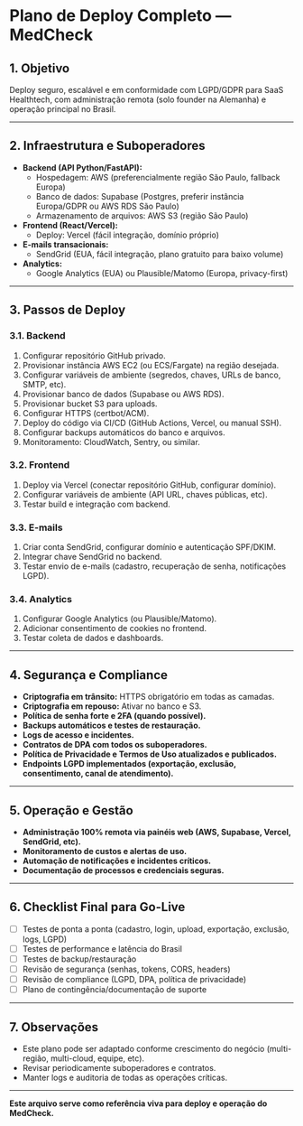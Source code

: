 # Plano de Deploy Completo — MedCheck

## 1. Objetivo
Deploy seguro, escalável e em conformidade com LGPD/GDPR para SaaS Healthtech, com administração remota (solo founder na Alemanha) e operação principal no Brasil.

---

## 2. Infraestrutura e Suboperadores

- **Backend (API Python/FastAPI):**
  - Hospedagem: AWS (preferencialmente região São Paulo, fallback Europa)
  - Banco de dados: Supabase (Postgres, preferir instância Europa/GDPR ou AWS RDS São Paulo)
  - Armazenamento de arquivos: AWS S3 (região São Paulo)
- **Frontend (React/Vercel):**
  - Deploy: Vercel (fácil integração, domínio próprio)
- **E-mails transacionais:**
  - SendGrid (EUA, fácil integração, plano gratuito para baixo volume)
- **Analytics:**
  - Google Analytics (EUA) ou Plausible/Matomo (Europa, privacy-first)

---

## 3. Passos de Deploy

### 3.1. Backend
1. Configurar repositório GitHub privado.
2. Provisionar instância AWS EC2 (ou ECS/Fargate) na região desejada.
3. Configurar variáveis de ambiente (segredos, chaves, URLs de banco, SMTP, etc).
4. Provisionar banco de dados (Supabase ou AWS RDS).
5. Provisionar bucket S3 para uploads.
6. Configurar HTTPS (certbot/ACM).
7. Deploy do código via CI/CD (GitHub Actions, Vercel, ou manual SSH).
8. Configurar backups automáticos do banco e arquivos.
9. Monitoramento: CloudWatch, Sentry, ou similar.

### 3.2. Frontend
1. Deploy via Vercel (conectar repositório GitHub, configurar domínio).
2. Configurar variáveis de ambiente (API URL, chaves públicas, etc).
3. Testar build e integração com backend.

### 3.3. E-mails
1. Criar conta SendGrid, configurar domínio e autenticação SPF/DKIM.
2. Integrar chave SendGrid no backend.
3. Testar envio de e-mails (cadastro, recuperação de senha, notificações LGPD).

### 3.4. Analytics
1. Configurar Google Analytics (ou Plausible/Matomo).
2. Adicionar consentimento de cookies no frontend.
3. Testar coleta de dados e dashboards.

---

## 4. Segurança e Compliance
- **Criptografia em trânsito:** HTTPS obrigatório em todas as camadas.
- **Criptografia em repouso:** Ativar no banco e S3.
- **Política de senha forte e 2FA (quando possível).**
- **Backups automáticos e testes de restauração.**
- **Logs de acesso e incidentes.**
- **Contratos de DPA com todos os suboperadores.**
- **Política de Privacidade e Termos de Uso atualizados e publicados.**
- **Endpoints LGPD implementados (exportação, exclusão, consentimento, canal de atendimento).**

---

## 5. Operação e Gestão
- **Administração 100% remota via painéis web (AWS, Supabase, Vercel, SendGrid, etc).**
- **Monitoramento de custos e alertas de uso.**
- **Automação de notificações e incidentes críticos.**
- **Documentação de processos e credenciais seguras.**

---

## 6. Checklist Final para Go-Live
- [ ] Testes de ponta a ponta (cadastro, login, upload, exportação, exclusão, logs, LGPD)
- [ ] Testes de performance e latência do Brasil
- [ ] Testes de backup/restauração
- [ ] Revisão de segurança (senhas, tokens, CORS, headers)
- [ ] Revisão de compliance (LGPD, DPA, política de privacidade)
- [ ] Plano de contingência/documentação de suporte

---

## 7. Observações
- Este plano pode ser adaptado conforme crescimento do negócio (multi-região, multi-cloud, equipe, etc).
- Revisar periodicamente suboperadores e contratos.
- Manter logs e auditoria de todas as operações críticas.

---

**Este arquivo serve como referência viva para deploy e operação do MedCheck.** 